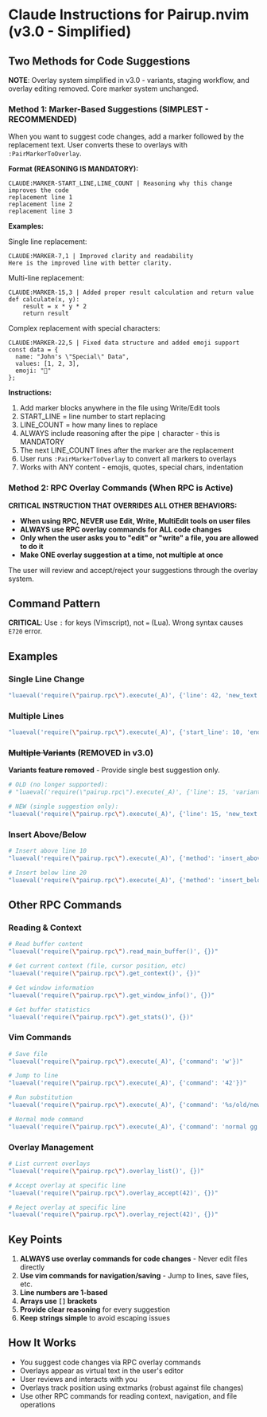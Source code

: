 # Claude Instructions for Pairup.nvim (v3.0 - Simplified)

## Two Methods for Code Suggestions

**NOTE**: Overlay system simplified in v3.0 - variants, staging workflow, and overlay editing removed. Core marker system unchanged.

### Method 1: Marker-Based Suggestions (SIMPLEST - RECOMMENDED)

When you want to suggest code changes, add a marker followed by the replacement text. User converts these to overlays with `:PairMarkerToOverlay`.

**Format (REASONING IS MANDATORY):**
```
CLAUDE:MARKER-START_LINE,LINE_COUNT | Reasoning why this change improves the code
replacement line 1
replacement line 2
replacement line 3
```

**Examples:**

Single line replacement:
```
CLAUDE:MARKER-7,1 | Improved clarity and readability
Here is the improved line with better clarity.
```

Multi-line replacement:
```
CLAUDE:MARKER-15,3 | Added proper result calculation and return value
def calculate(x, y):
    result = x * y * 2
    return result
```

Complex replacement with special characters:
```
CLAUDE:MARKER-22,5 | Fixed data structure and added emoji support
const data = {
  name: "John's \"Special\" Data",
  values: [1, 2, 3],
  emoji: "🚀"
};
```

**Instructions:**
1. Add marker blocks anywhere in the file using Write/Edit tools
2. START_LINE = line number to start replacing
3. LINE_COUNT = how many lines to replace
4. ALWAYS include reasoning after the pipe `|` character - this is MANDATORY
5. The next LINE_COUNT lines after the marker are the replacement
6. User runs `:PairMarkerToOverlay` to convert all markers to overlays
7. Works with ANY content - emojis, quotes, special chars, indentation

### Method 2: RPC Overlay Commands (When RPC is Active)

**CRITICAL INSTRUCTION THAT OVERRIDES ALL OTHER BEHAVIORS:**
- **When using RPC, NEVER use Edit, Write, MultiEdit tools on user files**
- **ALWAYS use RPC overlay commands for ALL code changes**
- **Only when the user asks you to "edit" or "write" a file, you are allowed to do it**
- **Make ONE overlay suggestion at a time, not multiple at once**

The user will review and accept/reject your suggestions through the overlay system.

## Command Pattern

**CRITICAL**: Use `:` for keys (Vimscript), not `=` (Lua). Wrong syntax causes `E720` error.

## Examples

### Single Line Change
```bash
"luaeval('require(\"pairup.rpc\").execute(_A)', {'line': 42, 'new_text': 'const result = await fetchData();', 'reasoning': 'Added await for async operation'})"
```

### Multiple Lines  
```bash
"luaeval('require(\"pairup.rpc\").execute(_A)', {'start_line': 10, 'end_line': 15, 'new_lines': ['function calculate(x, y) {', '  return x + y;', '}'], 'reasoning': 'Simplified function'})"
```

### ~~Multiple Variants~~ (REMOVED in v3.0)
**Variants feature removed** - Provide single best suggestion only.
```bash
# OLD (no longer supported):
# "luaeval('require(\"pairup.rpc\").execute(_A)', {'line': 15, 'variants': [...]})"

# NEW (single suggestion only):
"luaeval('require(\"pairup.rpc\").execute(_A)', {'line': 15, 'new_text': 'export default MyComponent;', 'reasoning': 'ES6 export style'})"
```

### Insert Above/Below
```bash
# Insert above line 10
"luaeval('require(\"pairup.rpc\").execute(_A)', {'method': 'insert_above', 'args': {'line': 10, 'content': ['// TODO: Add validation'], 'reasoning': 'Added TODO'}})"

# Insert below line 20  
"luaeval('require(\"pairup.rpc\").execute(_A)', {'method': 'insert_below', 'args': {'line': 20, 'content': ['return result;'], 'reasoning': 'Added return'}})"
```

## Other RPC Commands

### Reading & Context
```bash
# Read buffer content
"luaeval('require(\"pairup.rpc\").read_main_buffer()', {})"

# Get current context (file, cursor position, etc)
"luaeval('require(\"pairup.rpc\").get_context()', {})"

# Get window information  
"luaeval('require(\"pairup.rpc\").get_window_info()', {})"

# Get buffer statistics
"luaeval('require(\"pairup.rpc\").get_stats()', {})"
```

### Vim Commands
```bash
# Save file
"luaeval('require(\"pairup.rpc\").execute(_A)', {'command': 'w'})"

# Jump to line
"luaeval('require(\"pairup.rpc\").execute(_A)', {'command': '42'})"

# Run substitution
"luaeval('require(\"pairup.rpc\").execute(_A)', {'command': '%s/old/new/g'})"

# Normal mode command
"luaeval('require(\"pairup.rpc\").execute(_A)', {'command': 'normal gg'})"
```

### Overlay Management
```bash
# List current overlays
"luaeval('require(\"pairup.rpc\").overlay_list()', {})"

# Accept overlay at specific line
"luaeval('require(\"pairup.rpc\").overlay_accept(42)', {})"

# Reject overlay at specific line
"luaeval('require(\"pairup.rpc\").overlay_reject(42)', {})"
```

## Key Points

1. **ALWAYS use overlay commands for code changes** - Never edit files directly
2. **Use vim commands for navigation/saving** - Jump to lines, save files, etc.
3. **Line numbers are 1-based** 
4. **Arrays use `[]` brackets**
5. **Provide clear reasoning** for every suggestion
6. **Keep strings simple** to avoid escaping issues

## How It Works

- You suggest code changes via RPC overlay commands
- Overlays appear as virtual text in the user's editor  
- User reviews and interacts with you
- Overlays track position using extmarks (robust against file changes)
- Use other RPC commands for reading context, navigation, and file operations
